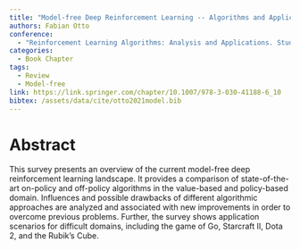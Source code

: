```yaml
---
title: "Model-free Deep Reinforcement Learning -- Algorithms and Applications"
authors: Fabian Otto
conference: 
  - "Reinforcement Learning Algorithms: Analysis and Applications. Studies in Computational Intelligence, vol 883."
categories:
  - Book Chapter
tags: 
  - Review
  - Model-free
link: https://link.springer.com/chapter/10.1007/978-3-030-41188-6_10
bibtex: /assets/data/cite/otto2021model.bib
---
```


# Abstract

This survey presents an overview of the current model-free deep reinforcement learning landscape. It provides a comparison of state-of-the-art on-policy and off-policy algorithms in the value-based and policy-based domain. Influences and possible drawbacks of different algorithmic approaches are analyzed and associated with new improvements in order to overcome previous problems. Further, the survey shows application scenarios for difficult domains, including the game of Go, Starcraft II, Dota 2, and the Rubik’s Cube.